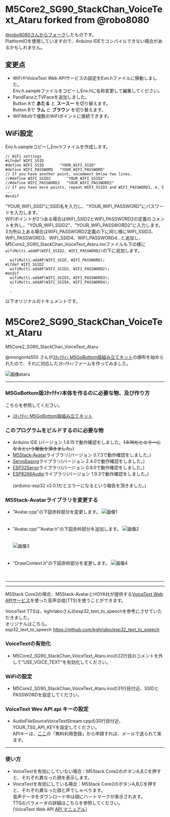 # M5Core2_SG90_StackChan_VoiceText_Ataru forked from @robo8080

[@robo8080さんからフォーク](https://github.com/robo8080/M5Core2_SG90_StackChan_VoiceText_Ataru)したものです。  
PlatformIOを使用していますので、Arduino IDEでコンパイルできない場合があるかもしれません。  


## 変更点

- WiFiやVoiceText Web APIサービスの設定をEvn.hファイルに移動しました。  
  Env.h.sampleファイルをコピーしEnv.hに名称変更して編集してください。
- PandFaceとTVFaceを追加しました。<br />
  Button Aで __あたる__ と __スースー__ を切り替えます。<br />
  Button Bで __ラム__ と __ブラウン__ を切り替えます。<br />
- WiFiMultiで複数のWiFiポイントに接続できます。

## WiFi設定

Env.h.sampleコピーしEnv.hファイルを作成します。

```
// WiFi settings
#ifndef WIFI_SSID
#define WIFI_SSID       "YOUR_WIFI_SSID"
#define WIFI_PASSWORD   "YOUR_WIFI_PASSWORD"
// If you have another point, uncomment below two lines.
//#define WIFI_SSID2       "YOUR_WIFI_SSID2"
//#define WIFI_PASSWORD2   "YOUR_WIFI_PASSWORD2"
// If you have more points, repeat WIFI_SSID3 and WIFI_PASSWORD3, 4, 5 ...
#endif
```

"YOUR_WIFI_SSID"にSSID名を入力し、"YOUR_WIFI_PASSWORD"にパスワードを入力します。  
WiFiポイントが2つある場合はWIFI_SSID2とWIFI_PASSWORD2の定義のコメントを外し、"YOUR_WIFI_SSID2"、"YOUR_WIFI_PASSWORD2"に入力します。
3カ所以上ある場合はWIFI_PASSWORD2定義の下に同じ様にWIFI_SSID3、WIFI_PASSWORD3、WIFI_SSID4、WIFI_PASSWORD4...と追加し、M5Core2_SG90_StackChan_VoiceText_Ataru.inoファイルも下の様に```wifiMulti.addAP(WIFI_SSID2, WIFI_PASSWORD2)```の下に追加します。

```
  wifiMulti.addAP(WIFI_SSID, WIFI_PASSWORD);
#ifdef WIFI_SSID2
  wifiMulti.addAP(WIFI_SSID2, WIFI_PASSWORD2);
#endif
  wifiMulti.addAP(WIFI_SSID3, WIFI_PASSWORD3);
  wifiMulti.addAP(WIFI_SSID4, WIFI_PASSWORD4);
  .
  .
```



以下オリジナルのドキュメントです。

# M5Core2_SG90_StackChan_VoiceText_Ataru
M5Core2_SG90_StackChan_VoiceText_Ataru

@mongonta555 さんが[ｽﾀｯｸﾁｬﾝ M5GoBottom版組み立てキット](https://raspberrypi.mongonta.com/about-products-stackchan-m5gobottom-version/ "Title")の頒布を始められたので、それに対応したｽﾀｯｸﾁｬﾝファームを作ってみました。<br>

![画像ataru](images/ataru.png)<br>

---
### M5GoBottom版ｽﾀｯｸﾁｬﾝ本体を作るのに必要な物、及び作り方 ###
こちらを参照してください。<br>
* [ｽﾀｯｸﾁｬﾝ M5GoBottom版組み立てキット](https://raspberrypi.mongonta.com/about-products-stackchan-m5gobottom-version/ "Title")<br>

### このプログラムをビルドするのに必要な物 ###
* Arduino IDE (バージョン 1.8.15で動作確認をしました。~~1.8.16だとエラーになるという報告を頂きました。~~)<br>
* [M5Stack-Avatar](https://github.com/meganetaaan/m5stack-avatar/ "Title")ライブラリ(バージョン 0.7.3で動作確認をしました。)<br>
* [ServoEasing](https://github.com/ArminJo/ServoEasing/ "Title")ライブラリ(バージョン 2.4.0で動作確認をしました。)<br>
* [ESP32Servo](https://github.com/madhephaestus/ESP32Servo/ "Title")ライブラリ(バージョン 0.9.0で動作確認をしました。)<br>
* [ESP8266Audio](https://github.com/earlephilhower/ESP8266Audio/ "Title")ライブラリ(バージョン 1.9.3で動作確認をしました。)<br><br>
(arduino-esp32 v2.0.1だとエラーになるという報告を頂きました。)<br>

### M5Stack-Avatarライブラリを変更する ###
* "Avatar.cpp"の下図赤枠部分を変更します。
![画像1](images/image1.png)<br><br><br>
* "Avatar.cpp""Avatar.h"の下図赤枠部分を追加します。
![画像2](images/image2.png)<br><br><br>
![画像3](images/image3.png)<br><br><br>
* "DrawContext.h"の下図赤枠部分を変更します。
![画像4](images/image4.png)<br><br><br>


---

---

M5Stack Core2の場合、M5Stack-AvatarとHOYA社が提供する[VoiceText Web APIサービス](https://cloud.voicetext.jp/webapi "Title")を使った音声合成(TTS)を使うことができます。


VoiceText TTSは、kghrlaboさんのesp32_text_to_speechを参考にさせていただきました。<br>
オリジナルはこちら。<br>
esp32_text_to_speech <https://github.com/kghrlabo/esp32_text_to_speech><br>

### VoiceTextの有効化 ###
* M5Core2_SG90_StackChan_VoiceText_Ataru.inoの22行目のコメントを外して”USE_VOICE_TEXT”を有効化してください。

### WiFiの設定 ###
* M5Core2_SG90_StackChan_VoiceText_Ataru.inoの31行目付近、SSIDとPASSWORDを設定してください。

### VoiceText Wev API api キーの設定 ###
* AudioFileSourceVoiceTextStream.cppの30行目付近、YOUR_TSS_API_KEYを設定してください。<br>
APIキーは、[ここ](https://cloud.voicetext.jp/webapi/ "Title")の「無料利用登録」から申請すれば、メールで送られて来ます。<br>

---

### 使い方 ###
* VoiceTextを有効にしていない場合：M5Stack Core2のボタンA,B,Cを押すと、それぞれ異なった顔を表示します。　<br>
* VoiceTextを有効にしている場合：M5Stack Core2のボタンA,B,Cを押すと、それぞれ異なった顔と声でしゃべります。　<br>
音声データをダウンロード中は顔にハートマークが表示されます。<br>
TTSのパラメータの詳細はこちらを参照してください。<br>
[VoiceText Web API [API マニュアル](https://cloud.voicetext.jp/webapi/docs/api/ "Title")]
<br><br>

